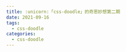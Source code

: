 ```yaml
---
title: :unicorn:「css-doodle」的奇思妙想第二期
date: 2021-09-16
tags:
  - css-doodle
categories:
  - css-doodle
---
```


<template>
  <div class="box">
    <css-doodle click-to-update class="doodle" ref="test1">
      @grid: 15 / 100vmax;
      :doodle {
        overflow: hidden;
      }
      :container {
        grid-gap: 25px;
        background: #000;
      }
      @nth(4n){
        width: 100%;
        height: 100%;
        transform: rotate(@p(45deg,315deg)) scale(1);
        background-image: @svg(
          <svg viewBox="0 0 120 120"">
              <g id="页面-1" stroke="none" stroke-width="1" fill="none" fill-rule="evenodd">
                  <g id="画板" fill="#FFFFFF">
                      <g id="编组">
                          <circle id="椭圆形" cx="3" cy="3" r="3"></circle>
                          <circle id="椭圆形备份-11" cx="3" cy="23" r="3"></circle>
                          <circle id="椭圆形备份-17" cx="3" cy="43" r="3"></circle>
                          <circle id="椭圆形备份-3" cx="43" cy="3" r="3"></circle>
                          <circle id="椭圆形备份-12" cx="43" cy="23" r="3"></circle>
                          <circle id="椭圆形备份-18" cx="43" cy="43" r="3"></circle>
                          <circle id="椭圆形备份-5" cx="83" cy="3" r="3"></circle>
                          <circle id="椭圆形备份-13" cx="83" cy="23" r="3"></circle>
                          <circle id="椭圆形备份-19" cx="83" cy="43" r="3"></circle>
                          <circle id="椭圆形备份" cx="23" cy="3" r="3"></circle>
                          <circle id="椭圆形备份-14" cx="23" cy="23" r="3"></circle>
                          <circle id="椭圆形备份-20" cx="23" cy="43" r="3"></circle>
                          <circle id="椭圆形备份-4" cx="63" cy="3" r="3"></circle>
                          <circle id="椭圆形备份-15" cx="63" cy="23" r="3"></circle>
                          <circle id="椭圆形备份-21" cx="63" cy="43" r="3"></circle>
                          <circle id="椭圆形备份-6" cx="103" cy="3" r="3"></circle>
                          <circle id="椭圆形备份-16" cx="103" cy="23" r="3"></circle>
                          <circle id="椭圆形备份-22" cx="103" cy="43" r="3"></circle>
                          <circle id="椭圆形备份-2" cx="13" cy="13" r="3"></circle>
                          <circle id="椭圆形备份-23" cx="13" cy="33" r="3"></circle>
                          <circle id="椭圆形备份-8" cx="53" cy="13" r="3"></circle>
                          <circle id="椭圆形备份-24" cx="53" cy="33" r="3"></circle>
                          <circle id="椭圆形备份-7" cx="33" cy="13" r="3"></circle>
                          <circle id="椭圆形备份-25" cx="33" cy="33" r="3"></circle>
                          <circle id="椭圆形备份-9" cx="73" cy="13" r="3"></circle>
                          <circle id="椭圆形备份-26" cx="73" cy="33" r="3"></circle>
                          <circle id="椭圆形备份-10" cx="93" cy="13" r="3"></circle>
                          <circle id="椭圆形备份-27" cx="93" cy="33" r="3"></circle>
                      </g>
                  </g>
              </g>
          </svg>
        )
      }
      @nth(4n+1){
        transform: rotate(@p('30deg','330deg'));
        background-image: @svg(
          <svg viewBox="0 0 300 300">
            <path
              stroke-width="8"
              fill="#F7E755"
              stroke-dasharray="@pd('0,0','20,20')"
              stroke="none"
              d="M 20 280 L 280 280 L150 40 Z"
            />
          </svg>
        );
        :after {
          content:'';
          width: 100%;
          height: 100%;
          @place-cell: 50% 80%;
          background-image: @svg(
            <svg viewBox="0 0 300 300">
              <path
                stroke-width="16"
                fill="none"
                stroke-dasharray="@pd('0,0','20,20')"
                stroke="#fff"
                d="M 20 280 L 280 280 L150 40 Z"
              />
            </svg>
          );
        }
      }
      @nth(4n+2){
        width: 100%;
        height: 100%;
        border-radius: 100%;
        border: 6px solid #E2322E;
        :after {
          content:'';
          @place-cell: @r(0,100%) @r(0,100%);
          width: 100%;
          height: 100%;
          border-radius: 100%;
          border: 2px @p(solid,dotted) #fff;
        }
      }
      @nth(4n+3){
        width: 100%;
        height: 10%;
        background-color: #7CC5CE;
        transform: rotate(@p('30deg','330deg')) scale(.5);
        :after {
          content:'';
          @place-cell: 20% 20%;
          width: 100%;
          height: 100%;
          background-color: #7CC5CE;
        }
        :before {
          content:'';
          @place-cell: 85% 1100%;
          width: 100%;
          height: 120%;
          background-color: #7CC5CE;
        }
      }
    </css-doodle>

  </div>
  <button class="save-btn" @click="saveToPng('test1')">Save to PNG</button>
</template>

<template>
  <div class="box">
    <css-doodle click-to-update class="doodle" ref="test2">
      @grid: 81 / 100vmax;
      :doodle {
        overflow: hidden;
      }
      :container {
        grid-gap: 5px;
        background: #000;
        transform: rotate(30deg) scale(1.5);
      }
      @row(even){
          @shape: triangle;
          background: @pd(#D26A8F,#7CC5CE,#F4967A,#F7E755,#E2322E);
      };
      @row(odd){
        margin: -5px; 
        background-image: @svg(
          <svg viewBox="0 0 300 300">
            <path
              stroke-width="16"
              fill="none"
              stroke-dasharray="@pd('0,0','20,20')"
              stroke="#fff"
              d="M 20 280 L 280 280 L150 40 Z"
            />
          </svg>
        );
      }
    </css-doodle>
  </div>
  <button class="save-btn" @click="saveToPng('test2')">Save to PNG</button>
</template>

<template>
  <div class="box">
    <css-doodle click-to-update class="doodle" ref="test3">
      @grid: 36 / 100vmax;
      :doodle {
        overflow: hidden;
      }
      :container {
        grid-gap: 5px;
        background: #fff;
        transform: rotate(30deg) scale(1.5);
      }
      @row(even){
          @shape: triangle;
          background: @pd(#D26A8F,#7CC5CE,#F4967A,#F7E755,#E2322E);
      };
      @row(odd){
        margin: -5px; 
        background-image: @svg(
          <svg viewBox="0 0 300 300">
            <path
              stroke-width="16"
              fill="none"
              stroke-dasharray="@pd('0,0','20,20')"
              stroke="#000"
              d="M 20 280 L 280 280 L150 40 Z"
            />
          </svg>
        );
      }
    </css-doodle>
  </div>
  <button class="save-btn" @click="saveToPng('test3')">Save to PNG</button>
</template>

<script>
  import 'css-doodle'
  export default{
    methods: {
      saveToPng: function (name) {
        this.$refs[name].export({
          scale: 3,
          download: true,
        });
      },
    }
  }
</script>

<style>
  .box{
    width:100%;
    height:400px;
    overflow: hidden;
  }
  .save-btn{
    margin: 10px auto;
  }
</style>
